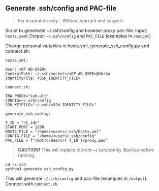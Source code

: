 ## Generate .ssh/config and PAC-file

> For inspiration only - Without warrant and support.

Script to genereate ~/.ssh/config and browser proxy pac-file.
Input: `hosts.yaml`
Output: `~/.ssh/config` and `PAC_FILE` (examples in `/output`)

Change personal variables in hosts.yml, generate_ssh_config.py and connect.sh:


```
hosts.yml:

User: <OP AD-USER>
ControlPath: ~/.ssh/sockets/<OP AD-USER>@%h:%p
IdentityFile: <SSH_IDENTITY_FILE>
```

```
connect.sh:

TRA_PROXY="ssh.ult"
CONFIG=~/.ssh/config
SSH_KEYFILE="~/.ssh/<SSH_IDENTITY_FILE>"
```

```
generate_ssh_config:

T_ID = "<t_id>"
START_PORT = 1200
HOSTS_FILE = "/home/<user>/.ssh/hosts.yml"
CONFIG_FILE = "/home/<user>/.ssh/config"
PAC_FILE = f"/mnt/c/Users/{ T_ID }/proxy.pac"
```

> **CAUTION!** This will replace current ~/.ssh/config. Backup before running.

```
cd ~/.ssh
python3 generate_ssh_config.py
```

This will generate `~/.ssh/config` and pac-file (examples in `/output`).
Connect with `connect.sh`.
